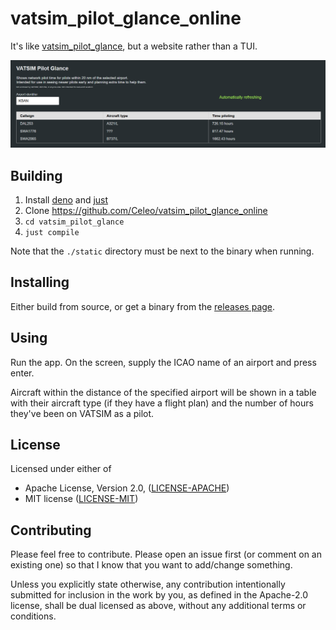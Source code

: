 # vatsim_pilot_glance_online

It's like [vatsim_pilot_glance](https://github.com/Celeo/vatsim_pilot_glance), but a website rather than a TUI.

![screenshot.png](screenshot.png)

## Building

1. Install [deno](https://deno.land/) and [just](https://github.com/casey/just)
1. Clone <https://github.com/Celeo/vatsim_pilot_glance_online>
1. `cd vatsim_pilot_glance`
1. `just compile`

Note that the `./static` directory must be next to the binary when running.

## Installing

Either build from source, or get a binary from the [releases page](https://github.com/Celeo/vatsim_pilot_glance/releases).

## Using

Run the app. On the screen, supply the ICAO name of an airport and press enter.

Aircraft within the distance of the specified airport will be shown in a table with their
aircraft type (if they have a flight plan) and the number of hours they've been on VATSIM
as a pilot.

## License

Licensed under either of

* Apache License, Version 2.0, ([LICENSE-APACHE](LICENSE-APACHE))
* MIT license ([LICENSE-MIT](LICENSE-MIT))

## Contributing

Please feel free to contribute. Please open an issue first (or comment on an existing one) so that I know that you want to add/change something.

Unless you explicitly state otherwise, any contribution intentionally submitted for inclusion in the work by you, as defined in the Apache-2.0 license,
shall be dual licensed as above, without any additional terms or conditions.
